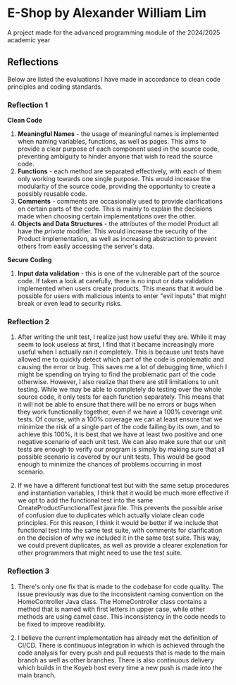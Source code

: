 # E-Shop by Alexander William Lim
A project made for the advanced programming module of the 2024/2025 academic year

## Reflections
Below are listed the evaluations I have made in accordance to clean code principles and coding standards.

### Reflection 1
**Clean Code**
1. **Meaningful Names** - the usage of meaningful names is implemented when naming variables, functions, as well as pages. This aims to provide a clear purpose of each component used in the source code, preventing ambiguity to hinder anyone that wish to read the source code.
2. **Functions** - each method are separated effectively, with each of them only working towards one single purpose. This would increase the modularity of the source code, providing the opportunity to create a possibly reusable code.
3. **Comments** - comments are occasionally used to provide clarifications on certain parts of the code. This is mainly to explain the decisions made when choosing certain implementations over the other.
4. **Objects and Data Structures** - the attributes of the model Product all have the _private_ modifier. This would increase the security of the Product implementation, as well as increasing abstraction to prevent others from easily accessing the server's data.

**Secure Coding**
1. **Input data validation** - this is one of the vulnerable part of the source code. If taken a look at carefully, there is no input or data validation implemented when users create products. This means that it would be possible for users with malicious intents to enter "evil inputs" that might break or even lead to security risks.

### Reflection 2
1. After writing the unit test, I realize just how useful they are. While it may seem to look useless at first, 
I find that it became increasingly more useful when I actually ran it completely. This is because unit tests have 
allowed me to quickly detect which part of the code is problematic and causing the error or bug. 
This saves me a lot of debugging time, which I might be spending on trying to find the problematic part of the code otherwise.
However, I also realize that there are still limitations to unit testing. While we may be able to completely do testing
over the whole source code, it only tests for each function separately. This means that it will not be able to ensure that there will be
no errors or bugs when they work functionally together, even if we have a 100% coverage unit tests. Of course, with a 100%
coverage we can at least ensure that we minimize the risk of a single part of the code failing by its own, and to achieve this 100%, it is best
that we have at least two positive and one negative scenario of each unit test. We can also make sure that our unit tests are 
enough to verify our program is simply by making sure that all possible scenario is covered by our unit tests. This would
be good enough to minimize the chances of problems occurring in most scenario.


2. If we have a different functional test but with the same setup procedures and instantiation variables, I think that it would be
much more effective if we opt to add the functional test into the same CreateProductFunctionalTest.java file. This prevents the possible
arise of confusion due to duplicates which actually violate clean code principles. For this reason, I think it would be better if we
include that functional test into the same test suite, with comments for clarification on the decision of why we included it in the same
test suite. This way, we could prevent duplicates, as well as provide a clearer explanation for other programmers that might need to use
the test suite.


### Reflection 3
1. There's only one fix that is made to the codebase for code quality. The issue previously was due to the inconsistent
naming convention on the HomeController Java class. The HomeController class contains a method that is named with first letters
in upper case, while other methods are using camel case. This inconsistency in the code needs to be fixed to improve readibility.


2. I believe the current implementation has already met the definition of CI/CD. There is continuous integration
in which is achieved through the code analysis  for every push and pull requests that is made to the main branch as well
as other branches. There is also continuous delivery which builds in the Koyeb host every time a new push is made into the main branch.